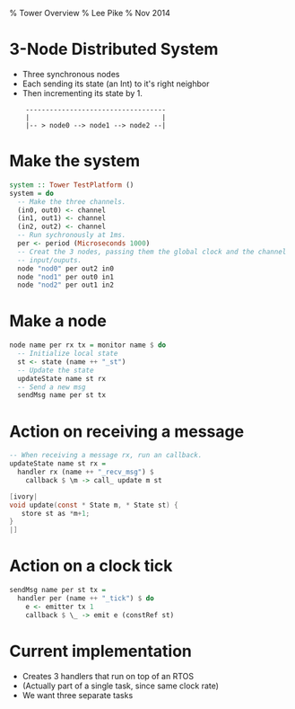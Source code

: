 % Tower Overview
% Lee Pike
% Nov 2014

# 3-Node Distributed System

- Three synchronous nodes
- Each sending its state (an Int) to it's right neighbor
- Then incrementing its state by 1.

```
    -----------------------------------
    |                                 |
    |-- > node0 --> node1 --> node2 --|
```

# Make the system

```haskell
system :: Tower TestPlatform ()
system = do
  -- Make the three channels.
  (in0, out0) <- channel
  (in1, out1) <- channel
  (in2, out2) <- channel
  -- Run sychronously at 1ms.
  per <- period (Microseconds 1000)
  -- Creat the 3 nodes, passing them the global clock and the channel
  -- input/ouputs.
  node "nod0" per out2 in0
  node "nod1" per out0 in1
  node "nod2" per out1 in2
```

# Make a node

```haskell
node name per rx tx = monitor name $ do
  -- Initialize local state
  st <- state (name ++ "_st")
  -- Update the state
  updateState name st rx
  -- Send a new msg
  sendMsg name per st tx
```

# Action on receiving a message

```haskell
-- When receiving a message rx, run an callback.
updateState name st rx =
  handler rx (name ++ "_recv_msg") $
    callback $ \m -> call_ update m st
```

```c
[ivory|
void update(const * State m, * State st) {
   store st as *m+1;
}
|]
```

# Action on a clock tick

```haskell
sendMsg name per st tx =
  handler per (name ++ "_tick") $ do
    e <- emitter tx 1
    callback $ \_ -> emit e (constRef st)
```

# Current implementation

- Creates 3 handlers that run on top of an RTOS
- (Actually part of a single task, since same clock rate)
- We want three separate tasks

